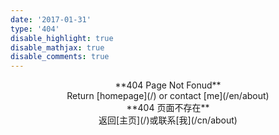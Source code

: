 ```yaml
---
date: '2017-01-31'
type: '404'
disable_highlight: true
disable_mathjax: true
disable_comments: true
---
```


<center>**404 Page Not Fonud**</center>
<center>Return [homepage](/) or contact [me](/en/about)</center>        



<center>**404 页面不存在**</center>
<center>返回[主页](/)或联系[我](/cn/about)</center>
